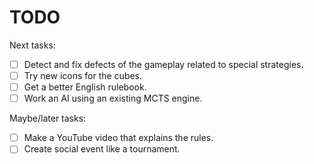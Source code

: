 # TODO
Next tasks:

- [ ] Detect and fix defects of the gameplay related to special strategies.
- [ ] Try new icons for the cubes.
- [ ] Get a better English rulebook.
- [ ] Work an AI using an existing MCTS engine.

Maybe/later tasks:

- [ ] Make a YouTube video that explains the rules.
- [ ] Create social event like a tournament.
